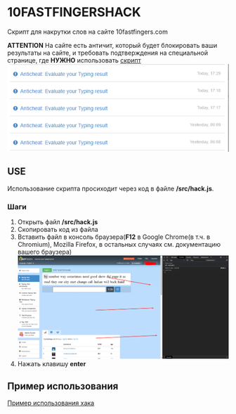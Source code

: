 # 10FASTFINGERSHACK
Скрипт для накрутки слов на сайте 10fastfingers.com

**ATTENTION**
На сайте есть античит, который будет блокировать ваши результаты на сайте, и требовать подтверждения на специальной странице, где **НУЖНО** использовать 
[скрипт](https://github.com/alexflitcher1/10ffanticheathack "скрипт")
[![Anticheat attention](anticheat.png "Anticheat attention")](http://github.com "Anticheat attention")

## USE
Использование скрипта просиходит через код в файле **/src/hack.js**.  

### Шаги
1. Открыть файл   **/src/hack.js**
2.  Скопировать код из файла
3. Вставить файл в консоль браузера(**F12** в Google Chrome(в т.ч. в Chromium), Mozilla Firefox, в остальных случаях см. документацию вашего браузера)
[![Console](console.png "Console")](http://github.com "Console")
4. Нажать клавишу **enter**

## Пример использования
[Пример использования хака](https://www.youtube.com/watch?v=dQw4w9WgXcQ "Пример использования хака")
